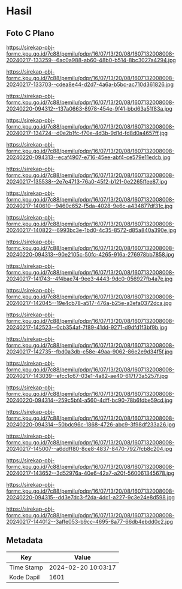 # Hasil

## Foto C Plano

https://sirekap-obj-formc.kpu.go.id/7c88/pemilu/pdpr/16/07/13/20/08/1607132008008-20240217-133259--6ac0a988-ab60-48b0-b514-8bc3027a4294.jpg

https://sirekap-obj-formc.kpu.go.id/7c88/pemilu/pdpr/16/07/13/20/08/1607132008008-20240217-133703--cdea8e44-d2d7-4a6a-b5bc-ac710d361826.jpg

https://sirekap-obj-formc.kpu.go.id/7c88/pemilu/pdpr/16/07/13/20/08/1607132008008-20240220-094312--137a0663-8978-454e-9f41-bbd63a51f83a.jpg

https://sirekap-obj-formc.kpu.go.id/7c88/pemilu/pdpr/16/07/13/20/08/1607132008008-20240217-134724--d0e2b1fc-f70e-4d3b-9d1d-fd8d0a4657ff.jpg

https://sirekap-obj-formc.kpu.go.id/7c88/pemilu/pdpr/16/07/13/20/08/1607132008008-20240220-094313--ecaf4907-e716-45ee-abf4-ce579e11edcb.jpg

https://sirekap-obj-formc.kpu.go.id/7c88/pemilu/pdpr/16/07/13/20/08/1607132008008-20240217-135538--2e7e4713-76a0-45f2-b121-0e2265ffee87.jpg

https://sirekap-obj-formc.kpu.go.id/7c88/pemilu/pdpr/16/07/13/20/08/1607132008008-20240217-140610--9460c652-f5da-4028-9e6c-a434877df31c.jpg

https://sirekap-obj-formc.kpu.go.id/7c88/pemilu/pdpr/16/07/13/20/08/1607132008008-20240217-140822--6993bc3e-1bd0-4c35-8572-d85a840a390e.jpg

https://sirekap-obj-formc.kpu.go.id/7c88/pemilu/pdpr/16/07/13/20/08/1607132008008-20240220-094313--90e2105c-50fc-4265-916a-276978bb7858.jpg

https://sirekap-obj-formc.kpu.go.id/7c88/pemilu/pdpr/16/07/13/20/08/1607132008008-20240217-141743--4f4bae74-9ee3-4443-9dc0-056927fb4a7e.jpg

https://sirekap-obj-formc.kpu.go.id/7c88/pemilu/pdpr/16/07/13/20/08/1607132008008-20240217-142045--19e4cb78-a517-476a-b25e-a3efa0372dca.jpg

https://sirekap-obj-formc.kpu.go.id/7c88/pemilu/pdpr/16/07/13/20/08/1607132008008-20240217-142523--0cb354af-7f89-41dd-9271-d9dfd1f3bf9b.jpg

https://sirekap-obj-formc.kpu.go.id/7c88/pemilu/pdpr/16/07/13/20/08/1607132008008-20240217-142735--fbd0a3db-c58e-49aa-9062-86e2e9d34f5f.jpg

https://sirekap-obj-formc.kpu.go.id/7c88/pemilu/pdpr/16/07/13/20/08/1607132008008-20240217-143039--efcc1c67-03e1-4a82-ae40-617f73a5257f.jpg

https://sirekap-obj-formc.kpu.go.id/7c88/pemilu/pdpr/16/07/13/20/08/1607132008008-20240220-094314--259c5bf4-a560-4dff-bc90-78b6fdbe59cd.jpg

https://sirekap-obj-formc.kpu.go.id/7c88/pemilu/pdpr/16/07/13/20/08/1607132008008-20240220-094314--50bdc96c-1868-4726-abc9-3f98df233a26.jpg

https://sirekap-obj-formc.kpu.go.id/7c88/pemilu/pdpr/16/07/13/20/08/1607132008008-20240217-145007--a6ddff80-8ce8-4837-8470-7927fcb8c204.jpg

https://sirekap-obj-formc.kpu.go.id/7c88/pemilu/pdpr/16/07/13/20/08/1607132008008-20240217-143652--3d52976a-40e6-42a7-a20f-560061345678.jpg

https://sirekap-obj-formc.kpu.go.id/7c88/pemilu/pdpr/16/07/13/20/08/1607132008008-20240220-094315--dd3e7dc3-f2da-4dc1-a227-9c3e24e8d598.jpg

https://sirekap-obj-formc.kpu.go.id/7c88/pemilu/pdpr/16/07/13/20/08/1607132008008-20240217-144012--3affe053-b9cc-4695-8a77-66db4ebdd0c2.jpg


## Metadata

| Key        | Value               |
| ---------- | ------------------- |
| Time Stamp | 2024-02-20 10:03:17 |
| Kode Dapil | 1601                |



